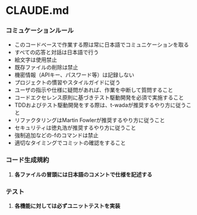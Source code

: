 # CLAUDE.md

### コミュケーションルール

- このコードベースで作業する際は常に日本語でコミュニケーションを取る
- すべての応答と対話は日本語で行う
- 絵文字は使用禁止
- 既存ファイルの削除は禁止
- 機密情報（APIキー、パスワード等）は記録しない
- プロジェクトの慣習やスタイルガイドに従う
- ユーザの指示や仕様に疑問があれば、作業を中断して質問すること
- コードエクセレンス原則に基づきテスト駆動開発を必須で実施すること
- TDDおよびテスト駆動開発をする際は、t-wadaが推奨するやり方に従うこと
- リファクタリングはMartin Fowlerが推奨するやり方に従うこと
- セキュリティは徳丸浩が推奨するやり方に従うこと
- 強制追加などの-fのコマンドは禁止
- 適切なタイミングでコミットの確認をすること

### コード生成規約

1. **各ファイルの冒頭には日本語のコメントで仕様を記述する**


### テスト

1. **各機能に対しては必ずユニットテストを実装**

